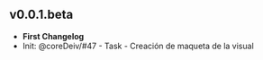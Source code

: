 ## v0.0.1.beta
- **First Changelog**
- Init: @coreDeiv/#47 - Task - Creación de maqueta de la visual